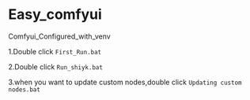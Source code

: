 # Easy_comfyui
Comfyui_Configured_with_venv

1.Double click `First_Run.bat`

2.Double click `Run_shiyk.bat`

3.when you want to update custom nodes,double click `Updating custom nodes.bat`
